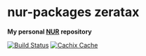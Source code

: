 # nur-packages zeratax

**My personal [NUR](https://github.com/ZerataX/nur-packages) repository**

[![Build Status](https://travis-ci.com/ZerataX/nur-packages.svg?branch=master)](https://travis-ci.com/ZerataX/nur-packages)
[![Cachix Cache](https://img.shields.io/badge/cachix-zeratax-blue.svg)](https://zeratax.cachix.org)


